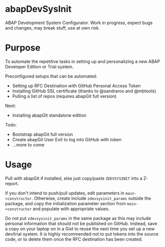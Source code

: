 # abapDevSysInit
ABAP Development System Configurator. 
Work in progress, expect bugs and changes, may break stuff, use at own risk.

# Purpose
To automate the repetitive tasks in setting up and personalizing a new 
ABAP Developer Edition or Trial system.

Preconfigured setups that can be automated: 
- Setting up RFC Destination with GitHub Personal Access Token
- Installing GitHub SSL certificate (thanks to @sandraros and @mbtools)
- Pulling a list of repos (requires abapGit full version)


Next:
- Installing abapGit standalone edition

Todo:
- Bootstrap abapGit full version
- Create abapGit User Exit to log into GitHub with token
- ...more to come

# Usage

Pull with abapGit if installed, else just copy/paste `ZDEVSYSINIT` into a Z-report.

If you don't intend to push/pull updates, edit parameters in `main->constructor`. 
Otherwise, create include `zdevsysinit_params` outside the package, and copy the 
initialization parameter section from `main->constructor` and populate with 
appropriate values.

Do not put `zdevsysinit_params` in the same package as this may include personal 
information that should not be published on GitHub. Instead, save a copy on your 
laptop on in a Gist to reuse the next time you set up a new dev/trial system. 
It is highly recommended not to put tokens into the source code, or to delete 
them once the RFC destination has been created.
